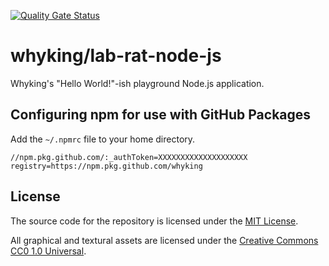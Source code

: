 [![Quality Gate Status](https://sonarcloud.io/api/project_badges/measure?project=whyking_lab-rat-node-js&metric=alert_status)](https://sonarcloud.io/dashboard?id=whyking_lab-rat-node-js)

# whyking/lab-rat-node-js

Whyking's "Hello World!"-ish playground Node.js application.

## Configuring npm for use with GitHub Packages

Add the `~/.npmrc` file to your home directory.

```
//npm.pkg.github.com/:_authToken=XXXXXXXXXXXXXXXXXXXX
registry=https://npm.pkg.github.com/whyking
```

## License

The source code for the repository is licensed under the [MIT License](LICENSE).

All graphical and textural assets are licensed under the [Creative Commons CC0 1.0 Universal](LICENSE-CC0).
